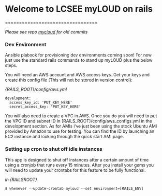 # Welcome to LCSEE myLOUD on rails
=================================

*Please see repo [mycloud](https://webgit.lcseecloud.net/lcseesystems/mycloud) for old commits*

### Dev Environment

Ansible plabook for provisioning dev environments coming soon! For now
just use the standard rails commands to stand up myLOUD plus the below
steps.

You will need an AWS account and AWS access keys. Get your keys and
create this config file (This will not be stored in version control):

_{RAILS_ROOT}/config/aws.yml_
```
development:
  access_key_id: 'PUT_KEY_HERE'
  secret_access_key: 'PUT_KEY_HERE'
```

You will also need to create a VPC in AWS. Once you do you will need
to put the VPC ID and subnet ID in {RAILS_ROOT}/config/aws_configs.yml
in the development section. As for AMIs I've just been using the stock
Ubuntu AMI provided by Amazon to use for testing.  You can find the ID
by launching an EC2 instance and looking through the quick start AMI
page.

### Setting up cron to shut off idle instances

This app is designed to shut off instances after a certain amount of
time using a cronjob that runs every 15 minutes. After you install
your gems you will need to update your crontabs for this feature to be
fully functional.

_in {RAILSROOT}_
```
$ whenever --update-crontab myloud --set environment=[RAILS_ENV]
```  

